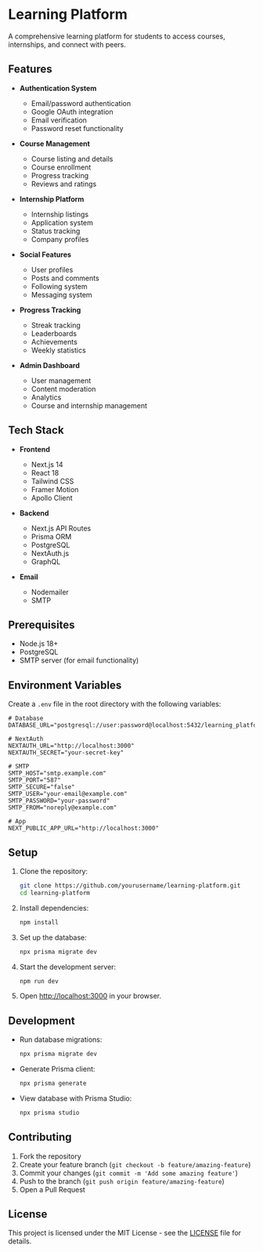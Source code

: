 # Learning Platform

A comprehensive learning platform for students to access courses, internships, and connect with peers.

## Features

- **Authentication System**
  - Email/password authentication
  - Google OAuth integration
  - Email verification
  - Password reset functionality

- **Course Management**
  - Course listing and details
  - Course enrollment
  - Progress tracking
  - Reviews and ratings

- **Internship Platform**
  - Internship listings
  - Application system
  - Status tracking
  - Company profiles

- **Social Features**
  - User profiles
  - Posts and comments
  - Following system
  - Messaging system

- **Progress Tracking**
  - Streak tracking
  - Leaderboards
  - Achievements
  - Weekly statistics

- **Admin Dashboard**
  - User management
  - Content moderation
  - Analytics
  - Course and internship management

## Tech Stack

- **Frontend**
  - Next.js 14
  - React 18
  - Tailwind CSS
  - Framer Motion
  - Apollo Client

- **Backend**
  - Next.js API Routes
  - Prisma ORM
  - PostgreSQL
  - NextAuth.js
  - GraphQL

- **Email**
  - Nodemailer
  - SMTP

## Prerequisites

- Node.js 18+
- PostgreSQL
- SMTP server (for email functionality)

## Environment Variables

Create a `.env` file in the root directory with the following variables:

```env
# Database
DATABASE_URL="postgresql://user:password@localhost:5432/learning_platform"

# NextAuth
NEXTAUTH_URL="http://localhost:3000"
NEXTAUTH_SECRET="your-secret-key"

# SMTP
SMTP_HOST="smtp.example.com"
SMTP_PORT="587"
SMTP_SECURE="false"
SMTP_USER="your-email@example.com"
SMTP_PASSWORD="your-password"
SMTP_FROM="noreply@example.com"

# App
NEXT_PUBLIC_APP_URL="http://localhost:3000"
```

## Setup

1. Clone the repository:
   ```bash
   git clone https://github.com/yourusername/learning-platform.git
   cd learning-platform
   ```

2. Install dependencies:
   ```bash
   npm install
   ```

3. Set up the database:
   ```bash
   npx prisma migrate dev
   ```

4. Start the development server:
   ```bash
   npm run dev
   ```

5. Open [http://localhost:3000](http://localhost:3000) in your browser.

## Development

- Run database migrations:
  ```bash
  npx prisma migrate dev
  ```

- Generate Prisma client:
  ```bash
  npx prisma generate
  ```

- View database with Prisma Studio:
  ```bash
  npx prisma studio
  ```

## Contributing

1. Fork the repository
2. Create your feature branch (`git checkout -b feature/amazing-feature`)
3. Commit your changes (`git commit -m 'Add some amazing feature'`)
4. Push to the branch (`git push origin feature/amazing-feature`)
5. Open a Pull Request

## License

This project is licensed under the MIT License - see the [LICENSE](LICENSE) file for details.
